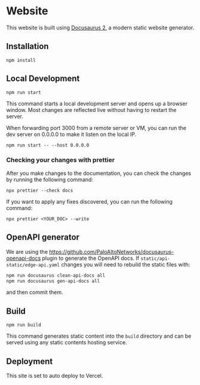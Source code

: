 # Website

This website is built using [Docusaurus 2](https://docusaurus.io/), a modern static website generator.

## Installation

```console
npm install
```

## Local Development

```console
npm run start
```

This command starts a local development server and opens up a browser window. Most changes are reflected live without
having to restart the server.

When forwarding port 3000 from a remote server or VM, you can run the dev server on 0.0.0.0 to make it listen on the
local IP.

```console
npm run start -- --host 0.0.0.0
```

### Checking your changes with prettier

After you make changes to the documentation, you can check the changes by running the following command:

```console
npx prettier --check docs
```

If you want to apply any fixes discovered, you can run the following command:

```console
npx prettier <YOUR_DOC> --write
```

## OpenAPI generator

We are using the https://github.com/PaloAltoNetworks/docusaurus-openapi-docs plugin to generate the OpenAPI docs. If
`static/api-static/edge-api.yaml` changes you will need to rebuild the static files with:

```bash
npm run docusaurus clean-api-docs all
npm run docusaurus gen-api-docs all
```

and then commit them.

## Build

```console
npm run build
```

This command generates static content into the `build` directory and can be served using any static contents hosting
service.

## Deployment

This site is set to auto deploy to Vercel.
